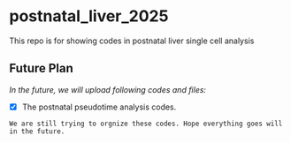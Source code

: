 # postnatal_liver_2025

This repo is for showing codes in postnatal liver single cell analysis

## Future Plan

_In the future, we will upload following codes and files:_

- [x] The postnatal pseudotime analysis codes.

```
We are still trying to orgnize these codes. Hope everything goes will in the future.
```

